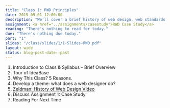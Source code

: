 ```yaml
---
title: "Class 1: RWD Principles"
date: 2015-09-01 12:00:00
description: "We'll cover a brief history of web design, web standards and why responsive design is important."
assignment: <a href="../assignments/casestudy">RWD Case Study</a>
reading: "There's nothing to read for today."
due: "There's nothing due today."
part: "1"
slides: "/class/slides/1/1-Slides-RWD.pdf"
layout: wide
status: blog-post-date--past
---
```


1.  Introduction to Class & Syllabus - Brief Overview
2.  Tour of IdeaBase
2.  Why This Class?  5 Reasons.
3.  Develop a theme: what does a web designer do?
4.  [Zeldman: History of Web Design Video](http://www.lynda.com/Web-Documentaries-tutorials/Jeffrey-Zeldman-20-years-Web-Design-Community/167374/188504-4.html)
5.  Discuss Assignment 1: Case Study
6.  Reading For Next Time